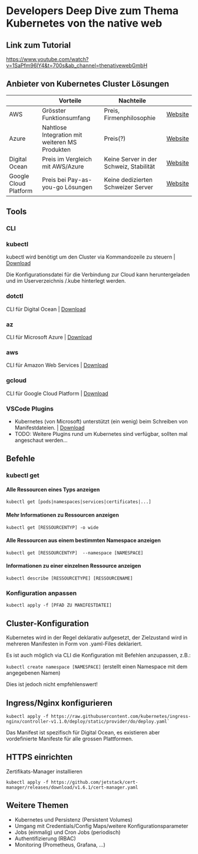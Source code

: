# Developers Deep Dive zum Thema Kubernetes von the native web

## Link zum Tutorial

https://www.youtube.com/watch?v=1SaPfm96lY4&t=700s&ab_channel=thenativewebGmbH

## Anbieter von Kubernetes Cluster Lösungen

|   |Vorteile|Nachteile||
|---|---|---|---|
|AWS|Grösster Funktionsumfang|Preis, Firmenphilosophie|[Website](https://azure.microsoft.com/de-de/)|
|Azure|Nahtlose Integration mit weiteren MS Produkten|Preis(?)|[Website](https://aws.amazon.com)|
|Digital Ocean|Preis im Vergleich mit AWS/Azure|Keine Server in der Schweiz, Stabilität|[Website](https://www.digitalocean.com/)|
|Google Cloud Platform|Preis bei Pay-as-you-go Lösungen|Keine dedizierten Schweizer Server|[Website](https://cloud.google.com/)|

## Tools

### CLI

### kubectl

kubectl wird benötigt um den Cluster via Kommandozeile zu steuern | [Download](https://kubernetes.io/de/docs/tasks/tools/install-kubectl/)

Die Konfigurationsdatei für die Verbindung zur Cloud kann heruntergeladen und im Userverzeichnis /.kube hinterlegt werden.

### dotctl

CLI für Digital Ocean | [Download](https://docs.digitalocean.com/reference/doctl/)

### az

CLI für Microsoft Azure | [Download](https://docs.microsoft.com/en-us/cli/azure/install-azure-cli)

### aws

CLI für Amazon Web Services | [Download](https://aws.amazon.com/de/cli/)

### gcloud

CLI für Google Cloud Platform | [Download](https://cloud.google.com/sdk/gcloud)

### VSCode Plugins

- Kubernetes (von Microsoft) unterstützt (ein wenig) beim Schreiben von Manifestdateien. | [Download](https://marketplace.visualstudio.com/items?itemName=ms-kubernetes-tools.vscode-kubernetes-tools)
- TODO: Weitere Plugins rund um Kubernetes sind verfügbar, sollten mal angeschaut werden...

## Befehle

### kubectl get

#### Alle Ressourcen eines Typs anzeigen

`kubectl get [pods|namespaces|services|certificates|...]`

#### Mehr Informationen zu Ressourcen anzeigen

`kubectl get [RESSOURCENTYP] -o wide`

#### Alle Ressourcen aus einem bestimmten Namespace anzeigen

`kubectl get [RESSOURCENTYP]  --namespace [NAMESPACE]`

#### Informationen zu einer einzelnen Ressource anzeigen

`kubectl describe [RESSOURCETYPE] [RESSOURCENAME]`

### Konfiguration anpassen

`kubectl apply -f [PFAD ZU MANIFESTDATEI]`

## Cluster-Konfiguration

Kubernetes wird in der Regel deklarativ aufgesetzt, der Zielzustand wird in mehreren Manifesten in Form von .yaml-Files deklariert.

Es ist auch möglich via CLI die Konfiguration mit Befehlen anzupassen, z.B.:

`kubectl create namespace [NAMESPACE]` (erstellt einen Namespace mit dem angegebenen Namen)

Dies ist jedoch nicht empfehlenswert!

## Ingress/Nginx konfigurieren

```console
kubectl apply -f https://raw.githubusercontent.com/kubernetes/ingress-nginx/controller-v1.1.0/deploy/static/provider/do/deploy.yaml`
```

Das Manifest ist spezifisch für Digital Ocean, es existieren aber vordefinierte Manifeste für alle grossen Plattformen.

## HTTPS einrichten

Zertifikats-Manager installieren

```console
kubectl apply -f https://github.com/jetstack/cert-manager/releases/download/v1.6.1/cert-manager.yaml
```

## Weitere Themen

- Kubernetes und Persistenz (Persistent Volumes)
- Umgang mit Credentials/Config Maps/weitere Konfigurationsparameter
- Jobs (einmalig) und Cron Jobs (periodisch)
- Authentifizierung (RBAC)
- Monitoring (Prometheus, Grafana, ...)
